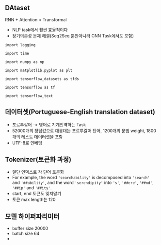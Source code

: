 ## DAtaset
RNN + Attention < Transformal
- NLP task에서 훨씬 효율적이다
- 장기의존성 문제 해결(Seq2Seq 뿐만아니라 CNN Task에서도 포함)
```필요묘듈 (pytorch보다 tensorflow 사용)
import logging

import time

import numpy as np

import matplotlib.pyplot as plt

import tensorflow_datasets as tfds

import tensorflow as tf

import tensorflow_text

```
## 데이터셋(Portuguese-English translation dataset)
- 포르투갈어 -> 영어로 기계번역하는 Task
- 52000개의 정답값으로 대응대는 포르투갈어 단어, 1200개의 문법 weight, 1800개의 테스트 데이터셋을 포함
- UTF-8로 인베딩

## Tokenizer(토큰화 과정)
- 일단 인덱스로 각 단어 토큰화
- For example, the word `'searchability'` is decomposed into `'search'` and `'##ability'`, and the word `'serendipity'` into `'s'`, `'##ere'`, `'##nd'`, `'##ip'` and `'##ity'`.
- start, end 토큰도 잊지말기
- 토큰 max length는 120

## 모델 하이퍼파리미터
- buffer size 20000
- batch size 64
- 
